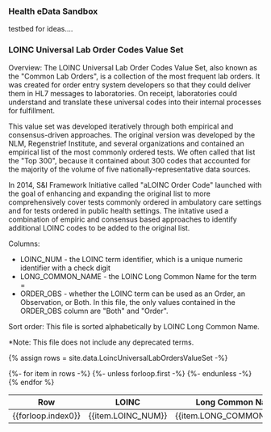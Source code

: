 ### Health eData Sandbox

testbed for ideas....


<!-- This liquid script creates a US Core subscription topic requirements table using input data from input/data/input/data/LoincUniversalLabOrdersValueSet.csv
include parameters: conformance='SHALL'|'SHOULD'|'MAY'see below for how used and crud='cruds'<<< not used -->



### LOINC Universal Lab Order Codes Value Set

Overview:
The LOINC Universal Lab Order Codes Value Set, also known as the "Common Lab Orders", is a collection of the most frequent lab orders. It was created for order entry system developers so that they could deliver them in HL7 messages to laboratories. On receipt, laboratories could understand and translate these universal codes into their internal processes for fulfillment.

This value set was developed iteratively through both empirical and consensus-driven approaches. The original version was developed by the NLM, Regenstrief Institute, and several organizations and contained an empirical list of the most commonly ordered tests. We often called that list the "Top 300", because it contained about 300 codes that accounted for the majority of the volume of five nationally-representative data sources.

In 2014, S&I Framework Initiative called "aLOINC Order Code" launched with the goal of enhancing and expanding the original list to more comprehensively cover tests commonly ordered in ambulatory care settings and for tests ordered in public health settings. The initative used a combination of empiric and consensus based approaches to identify additional LOINC codes to be added to the original list.

Columns:
 - LOINC_NUM - the LOINC term identifier, which is a unique numeric identifier with a check digit
 - LONG_COMMON_NAME - the LOINC Long Common Name for the term =
 - ORDER_OBS - whether the LOINC term can be used as an Order, an Observation, or Both. In this file, the only values contained in the ORDER_OBS column are "Both" and "Order".

Sort order:
This file is sorted alphabetically by LOINC Long Common Name.

*Note: This file does not include any deprecated terms.

{% assign rows = site.data.LoincUniversalLabOrdersValueSet -%}

<table class="grid">
<thead>
<tr>
<th>Row</th>
<th>LOINC</th>
<th>Long Common Name</th>
</tr>
</thead>
<tbody>
{%- for item in rows -%}
{%- unless forloop.first -%}
<tr>
<td>{{forloop.index0}}</td>
<td>{{item.LOINC_NUM}}</td>
<td>{{item.LONG_COMMON_NAME}}</td>
</tr>
{%- endunless -%}
{% endfor %}
</tbody>
</table>


